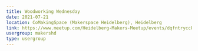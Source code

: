```yaml
---
title: Woodworking Wednesday
date: 2021-07-21
location: CoMakingSpace (Makerspace Heidelberg), Heidelberg
link: https://www.meetup.com/Heidelberg-Makers-Meetup/events/dqfntrycckbcc/
usergroup: makershd
type: usergroup
---
```

